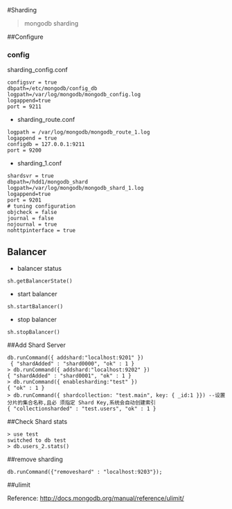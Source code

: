 
#Sharding


> mongodb sharding 


##Configure

### config
sharding_config.conf

```
configsvr = true
dbpath=/etc/mongodb/config_db
logpath=/var/log/mongodb/mongodb_config.log
logappend=true
port = 9211
```

* sharding_route.conf


```
logpath = /var/log/mongodb/mongodb_route_1.log
logappend = true
configdb = 127.0.0.1:9211
port = 9200
```

* sharding_1.conf

```
shardsvr = true
dbpath=/hdd1/mongodb_shard
logpath=/var/log/mongodb/mongodb_shard_1.log
logappend=true
port = 9201
# tuning configuration
objcheck = false
journal = false
nojournal = true
nohttpinterface = true
```



## Balancer

* balancer status

```
sh.getBalancerState()
```

* start balancer

```
sh.startBalancer()
```

* stop balancer

```
sh.stopBalancer()
```

##Add Shard Server

```
db.runCommand({ addshard:"localhost:9201" })
￼{ "shardAdded" : "shard0000", "ok" : 1 }
> db.runCommand({ addshard:"localhost:9202" })
{ "shardAdded" : "shard0001", "ok" : 1 }
> db.runCommand({ enablesharding:"test" })
{ "ok" : 1 }
> db.runCommand({ shardcollection: "test.main", key: { _id:1 }}) --设置分片的集合名称,且必 须指定 Shard Key,系统会自动创建索引
{ "collectionsharded" : "test.users", "ok" : 1 }

```

##Check Shard stats

```
> use test
switched to db test 
> db.users_2.stats()
```

##remove sharding

```
db.runCommand({"removeshard" : "localhost:9203"});
``` 



##ulimit 

Reference: <http://docs.mongodb.org/manual/reference/ulimit/>